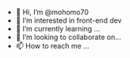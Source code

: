- 👋 Hi, I’m @mohomo70
- 👀 I’m interested in front-end dev
- 🌱 I’m currently learning ...
- 💞️ I’m looking to collaborate on...
- 📫 How to reach me ...

<!---
mohomo70/mohomo70 is a ✨ special ✨ repository because its `README.md` (this file) appears on your GitHub profile.
You can click the Preview link to take a look at your changes.
--->
